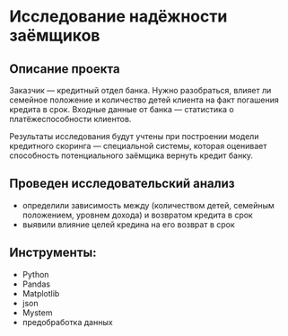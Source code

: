 # Исследование надёжности заёмщиков

## Описание проекта  
Заказчик — кредитный отдел банка. Нужно разобраться, влияет ли семейное положение и количество детей клиента на факт погашения кредита в срок. Входные данные от банка — статистика о платёжеспособности клиентов.

Результаты исследования будут учтены при построении модели кредитного скоринга — специальной системы, которая оценивает способность потенциального заёмщика вернуть кредит банку.

## Проведен исследовательский анализ  
* определили зависимость между (количеством детей, семейным положением, уровнем дохода) и возвратом кредита в срок  
* выявили влияние целей кредина на его возврат в срок  

## Инструменты:

* Python
* Pandas
* Matplotlib  
* json  
* Mystem    
* предобработка данных  
 
